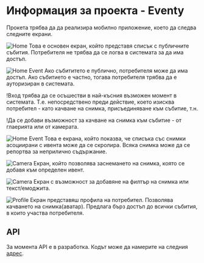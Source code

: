 # Информация за проекта - Eventy

Прокета трябва да да реализира мобилно приложение, което да следва следните екрани.

![Home](eventy_home.png)
Това е основен екран, който представя списък с публичните събития. Потребителя не трябва да се логва в системата за да има достъп.


![Home Event](eventy_details.png)
Ако събититето е публично, потребителя може да има достъп.
Ако събитието е частно, тогава потребителя трябва да е ауторизиран в системата.

!Вход трябва да се осъшестви в най-късния възможен момент в системата. Т.е. непосредствено преди действие, което изисква потребител - като качване на снимка, присъединяване към събитие, т.н.

!Да се добави възможност за качване на снимка към събитие - от глаерията или от камерата.

![Home Event](event_details_scrolling.png)
Това е екрана, който показва, че списъка със снимки асоциирани с ивента може да се скролира. Всяка снимка може да се репортва за неприлично съдържание.


![Camera](camera.png)
Екран, който позволява заснемането на снимка, която се добавя към определен ивент.
 
![Camera](camera_editing.png)
Екран с възможност за добавяне на филтър на снимка или текст/емоджита.


![Profile](profile.png)
Екран представяш профила на потребител. Позволява качването на снимка(аватар). Предлага бърз достъп до всички събития, в които участва потребителя.

## API 

За момента API е в разработка. Кодът може да намерите на следния [адрес](https://github.com/SwiftFMI/Eventy-backend).

